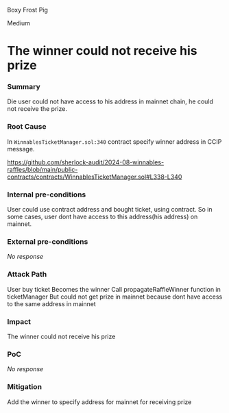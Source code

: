 Boxy Frost Pig

Medium

# The winner could not receive his prize

### Summary

Die user could not have access to his address in mainnet chain, he could not receive the prize.

### Root Cause

In `WinnablesTicketManager.sol:340` contract specify winner address in CCIP message. 


https://github.com/sherlock-audit/2024-08-winnables-raffles/blob/main/public-contracts/contracts/WinnablesTicketManager.sol#L338-L340

### Internal pre-conditions

User could use contract address and bought ticket, using contract. So in some cases, user dont have access to this address(his address) on mainnet.

### External pre-conditions

_No response_

### Attack Path

User buy ticket
Becomes the winner
Call propagateRaffleWinner function in ticketManager
But could not get prize in mainnet because dont have access to the same address in mainnet

### Impact

The winner could not receive his prize

### PoC

_No response_

### Mitigation

Add the winner to specify address for mainnet for receiving prize